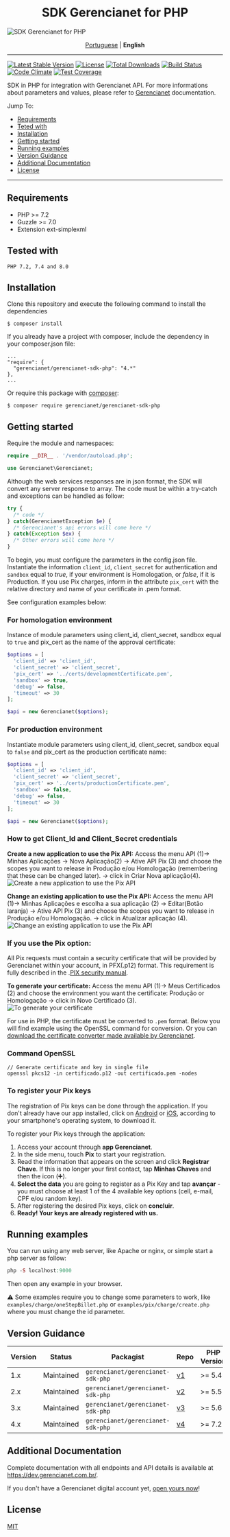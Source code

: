 <h1 align="center">SDK Gerencianet for PHP</h1>

![SDK Gerencianet for PHP](https://media-exp1.licdn.com/dms/image/C4D1BAQH9taNIaZyh_Q/company-background_10000/0/1603126623964?e=2159024400&v=beta&t=coQC_AK70vTYL3NdvbeIaeYts8nKumNHjvvIGCmq5XA)

<p align="center">
  <a href="https://github.com/gerencianet/gn-api-sdk-php">Portuguese</a> |
  <span><b>English</b></span>  
</p>

---

[![Latest Stable Version](http://poser.pugx.org/gerencianet/gerencianet-sdk-php/v)](https://packagist.org/packages/gerencianet/gerencianet-sdk-php)
[![License](http://poser.pugx.org/gerencianet/gerencianet-sdk-php/license)](https://packagist.org/packages/gerencianet/gerencianet-sdk-php)
[![Total Downloads](http://poser.pugx.org/gerencianet/gerencianet-sdk-php/downloads)](https://packagist.org/packages/gerencianet/gerencianet-sdk-php)
[![Build Status](https://travis-ci.org/gerencianet/gn-api-sdk-php.svg)](https://travis-ci.org/gerencianet/gn-api-sdk-php)
[![Code Climate](https://codeclimate.com/github/gerencianet/gn-api-sdk-php/badges/gpa.svg)](https://codeclimate.com/github/gerencianet/gn-api-sdk-php)
[![Test Coverage](https://codeclimate.com/github/gerencianet/gn-api-sdk-php/badges/coverage.svg)](https://codeclimate.com/github/gerencianet/gn-api-sdk-php/coverage)

SDK in PHP for integration with Gerencianet API.
For more informations about parameters and values, please refer to [Gerencianet](http://gerencianet.com.br) documentation.

Jump To:
* [Requirements](#requirements)
* [Teted with](#tested-with)
* [Installation](#installation)
* [Getting started](#getting-started)
* [Running examples](#running-examples)
* [Version Guidance](#version-guidance)
* [Additional Documentation](#additional-documentation)
* [License](#license)

---

## Requirements
* PHP >= 7.2
* Guzzle >= 7.0
* Extension ext-simplexml

## Tested with
```
PHP 7.2, 7.4 and 8.0
```

## Installation
Clone this repository and execute the following command to install the dependencies
```
$ composer install
```

If you already have a project with composer, include the dependency in your composer.json file:
```
...
"require": {
  "gerencianet/gerencianet-sdk-php": "4.*"
},
...
```

Or require this package with [composer](https://getcomposer.org/):
```
$ composer require gerencianet/gerencianet-sdk-php
```

## Getting started
Require the module and namespaces:
```php
require __DIR__ . '/vendor/autoload.php';

use Gerencianet\Gerencianet;
```
Although the web services responses are in json format, the SDK will convert any server response to array. The code must be within a try-catch and exceptions can be handled as follow:
```php
try {
  /* code */
} catch(GerencianetException $e) {
  /* Gerencianet's api errors will come here */
} catch(Exception $ex) {
  /* Other errors will come here */
}
```

To begin, you must configure the parameters in the config.json file. Instantiate the information `client_id`, `client_secret` for authentication and `sandbox` equal to *true*, if your environment is Homologation, or *false*, if it is Production. If you use Pix charges, inform in the attribute `pix_cert` with the relative directory and name of your certificate in .pem format.

See configuration examples below:

### For homologation environment
Instance of module parameters using client_id, client_secret, sandbox equal to `true` and pix_cert as the name of the approval certificate:
```php
$options = [
  'client_id' => 'client_id',
  'client_secret' => 'client_secret',
  'pix_cert' => '../certs/developmentCertificate.pem',
  'sandbox' => true,
  'debug' => false,
  'timeout' => 30
];

$api = new Gerencianet($options);
```

### For production environment
Instantiate module parameters using client_id, client_secret, sandbox equal to `false` and pix_cert as the production certificate name:
```php
$options = [
  'client_id' => 'client_id',
  'client_secret' => 'client_secret',
  'pix_cert' => '../certs/productionCertificate.pem',
  'sandbox' => false,
  'debug' => false,
  'timeout' => 30
];

$api = new Gerencianet($options);
```


### How to get Client_Id and Client_Secret credentials

**Create a new application to use the Pix API:** Access the menu API (1)-> Minhas Aplicações -> Nova Aplicação(2) -> Ative API Pix (3) and choose the scopes you want to release in Produção e/ou Homologação (remembering that these can be changed later). -> click in Criar Nova aplicação(4).
![Create a new application to use the Pix API](https://t-images.imgix.net/https%3A%2F%2Fapp-us-east-1.t-cdn.net%2F5fa37ea6b47fe9313cb4c9ca%2Fposts%2F603543ff4253cf5983339cf1%2F603543ff4253cf5983339cf1_88071.png?width=1240&w=1240&auto=format%2Ccompress&ixlib=js-2.3.1&s=2f24c7ea5674dbbea13773b3a0b1e95c)

**Change an existing application to use the Pix API:** Access the menu API (1)-> Minhas Aplicações e escolha a sua aplicação (2) -> Editar(Botão laranja) -> Ative API Pix (3) and choose the scopes you want to release in Produção e/ou Homologação. -> click in Atualizar aplicação (4).
![Change an existing application to use the Pix API](https://app-us-east-1.t-cdn.net/5fa37ea6b47fe9313cb4c9ca/posts/603544082060b2e9b88bc717/603544082060b2e9b88bc717_22430.png)


### If you use the Pix option:

All Pix requests must contain a security certificate that will be provided by Gerencianet within your account, in PFX(.p12) format. This requirement is fully described in the .[PIX security manual](https://www.bcb.gov.br/estabilidadefinanceira/comunicacaodados).

**To generate your certificate:** Access the menu API (1)-> Meus Certificados (2) and choose the environment you want the certificate: Produção or Homologação -> click in Novo Certificado (3). 
![To generate your certificate](https://app-us-east-1.t-cdn.net/5fa37ea6b47fe9313cb4c9ca/posts/603543f7d1778b2d725dea1e/603543f7d1778b2d725dea1e_85669.png)

For use in PHP, the certificate must be converted to `.pem` format.
Below you will find example using the OpenSSL command for conversion. Or you can [download the certificate converter made available by Gerencianet](https://pix.gerencianet.com.br/ferramentas/conversorGerencianet.exe).

### Command OpenSSL
```
// Generate certificate and key in single file
openssl pkcs12 -in certificado.p12 -out certificado.pem -nodes
```

### To register your Pix keys
The registration of Pix keys can be done through the application. If you don't already have our app installed, click on [Android](https://play.google.com/store/apps/details?id=br.com.gerencianet.app) or [iOS](https://apps.apple.com/br/app/gerencianet/id1443363326), according to your smartphone's operating system, to download it.

To register your Pix keys through the application:
1. Access your account through **app Gerencianet**.
2. In the side menu, touch **Pix** to start your registration.
3. Read the information that appears on the screen and click **Registrar Chave**.
    If this is no longer your first contact, tap **Minhas Chaves** and then the icon (➕).
4. **Select the data** you are going to register as a Pix Key and tap **avançar** - you must choose at least 1 of the 4 available key options (cell, e-mail, CPF e/ou random key).
5. After registering the desired Pix keys, click on **concluir**.
6. **Ready! Your keys are already registered with us.**



## Running examples
You can run using any web server, like Apache or nginx, or simple start a php server as follow:

```php
php -S localhost:9000
```

Then open any example in your browser.

:warning: Some examples require you to change some parameters to work, like `examples/charge/oneStepBillet.php` or `examples/pix/charge/create.php` where you must change the id parameter.


## Version Guidance

| Version | Status | Packagist | Repo | PHP Version |
| --- | --- | --- | --- | --- |
| 1.x | Maintained | `gerencianet/gerencianet-sdk-php` | [v1](https://github.com/gerencianet/gn-api-sdk-php/tree/1.x) | \>= 5.4 |
| 2.x | Maintained | `gerencianet/gerencianet-sdk-php` | [v2](https://github.com/gerencianet/gn-api-sdk-php/tree/2.x) | \>= 5.5 |
| 3.x | Maintained | `gerencianet/gerencianet-sdk-php` | [v3](https://github.com/gerencianet/gn-api-sdk-php/tree/3.x) | \>= 5.6 |
| 4.x | Maintained | `gerencianet/gerencianet-sdk-php` | [v4](https://github.com/gerencianet/gn-api-sdk-php) | \>= 7.2 |

## Additional Documentation

Complete documentation with all endpoints and API details is available at https://dev.gerencianet.com.br/.

If you don't have a Gerencianet digital account yet, [open yours now](https://sistema.gerencianet.com.br/)!

## License ##
[MIT](LICENSE)
